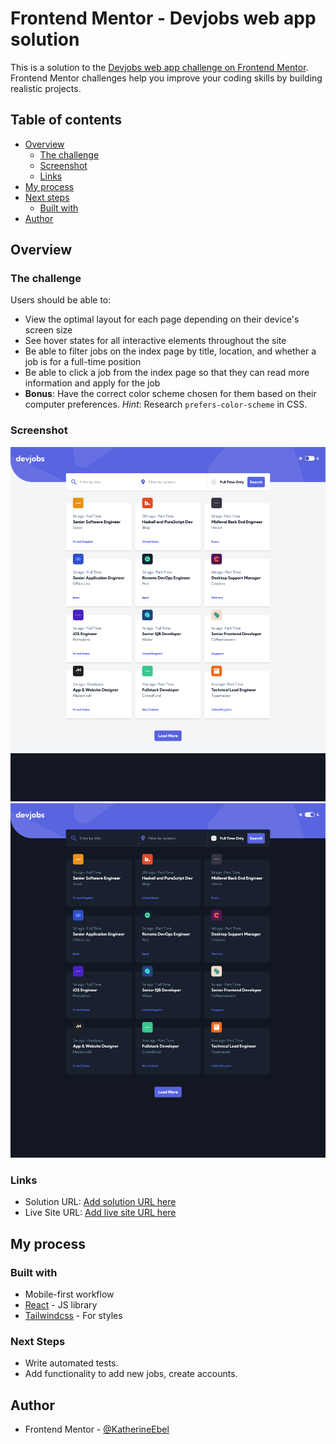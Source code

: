 # Frontend Mentor - Devjobs web app solution

This is a solution to the [Devjobs web app challenge on Frontend Mentor](https://www.frontendmentor.io/challenges/devjobs-web-app-HuvC_LP4l). Frontend Mentor challenges help you improve your coding skills by building realistic projects.

## Table of contents

- [Overview](#overview)
  - [The challenge](#the-challenge)
  - [Screenshot](#screenshot)
  - [Links](#links)
- [My process](#my-process)
- [Next steps](#next-steps)
  - [Built with](#built-with)
- [Author](#author)

## Overview

### The challenge

Users should be able to:

- View the optimal layout for each page depending on their device's screen size
- See hover states for all interactive elements throughout the site
- Be able to filter jobs on the index page by title, location, and whether a job is for a full-time position
- Be able to click a job from the index page so that they can read more information and apply for the job
- **Bonus**: Have the correct color scheme chosen for them based on their computer preferences. _Hint_: Research `prefers-color-scheme` in CSS.

### Screenshot

![Light Mode](./screenshot-light.png)
![Dark Mode](./screenshot-dark.png)



### Links

- Solution URL: [Add solution URL here](https://github.com/KatherineEbel/fem-devjobs-client)
- Live Site URL: [Add live site URL here](https://devjobs.kathyebel.dev)

## My process

### Built with

- Mobile-first workflow
- [React](https://reactjs.org/) - JS library
- [Tailwindcss](https://tailwindcss.com/) - For styles

### Next Steps

- Write automated tests.
- Add functionality to add new jobs, create accounts.

## Author

- Frontend Mentor - [@KatherineEbel](https://www.frontendmentor.io/profile/KatherineEbel)